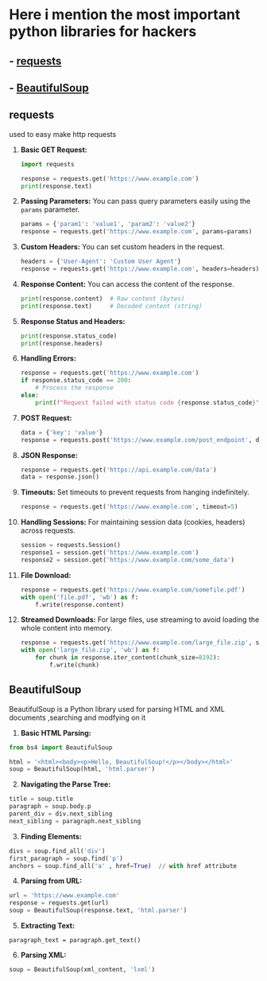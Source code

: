 # Here i mention the most important python libraries for hackers
## - [requests](#requests)
## - [BeautifulSoup](#BeautifulSoup)


## requests
used to easy make http requests 


1. **Basic GET Request:**
    ```python
    import requests
    
    response = requests.get('https://www.example.com')
    print(response.text)
    ```

2. **Passing Parameters:**
    You can pass query parameters easily using the `params` parameter.
    ```python
    params = {'param1': 'value1', 'param2': 'value2'}
    response = requests.get('https://www.example.com', params=params)
    ```

3. **Custom Headers:**
    You can set custom headers in the request.
    ```python
    headers = {'User-Agent': 'Custom User Agent'}
    response = requests.get('https://www.example.com', headers=headers)
    ```

4. **Response Content:**
    You can access the content of the response.
    ```python
    print(response.content)  # Raw content (bytes)
    print(response.text)     # Decoded content (string)
    ```

5. **Response Status and Headers:**
    ```python
    print(response.status_code)
    print(response.headers)
    ```

6. **Handling Errors:**
    ```python
    response = requests.get('https://www.example.com')
    if response.status_code == 200:
        # Process the response
    else:
        print(f"Request failed with status code {response.status_code}")
    ```

7. **POST Request:**
    ```python
    data = {'key': 'value'}
    response = requests.post('https://www.example.com/post_endpoint', data=data)
    ```

8. **JSON Response:**
    ```python
    response = requests.get('https://api.example.com/data')
    data = response.json()
    ```

9. **Timeouts:**
    Set timeouts to prevent requests from hanging indefinitely.
    ```python
    response = requests.get('https://www.example.com', timeout=5)
    ```

10. **Handling Sessions:**
    For maintaining session data (cookies, headers) across requests.
    ```python
    session = requests.Session()
    response1 = session.get('https://www.example.com')
    response2 = session.get('https://www.example.com/some_data')
    ```

11. **File Download:**
    ```python
    response = requests.get('https://www.example.com/somefile.pdf')
    with open('file.pdf', 'wb') as f:
        f.write(response.content)
    ```

12. **Streamed Downloads:**
    For large files, use streaming to avoid loading the whole content into memory.
    ```python
    response = requests.get('https://www.example.com/large_file.zip', stream=True)
    with open('large_file.zip', 'wb') as f:
        for chunk in response.iter_content(chunk_size=8192):
            f.write(chunk)
    ```

## BeautifulSoup 
BeautifulSoup is a Python library used for parsing HTML and XML documents ,searching and modfying on it  

1. **Basic HTML Parsing:**
```python
from bs4 import BeautifulSoup

html = '<html><body><p>Hello, BeautifulSoup!</p></body></html>'
soup = BeautifulSoup(html, 'html.parser')
```
2. **Navigating the Parse Tree:**
```python
title = soup.title
paragraph = soup.body.p
parent_div = div.next_sibling
next_sibling = paragraph.next_sibling
```
3. **Finding Elements:**
```python
divs = soup.find_all('div')
first_paragraph = soup.find('p')
anchors = soup.find_all('a' , href=True)  // with href attribute 
```
4. **Parsing from URL:**
```python
url = 'https://www.example.com'
response = requests.get(url)
soup = BeautifulSoup(response.text, 'html.parser')
```
5. **Extracting Text:**
```pyhton
paragraph_text = paragraph.get_text()
```
6. **Parsing XML:**
```python
soup = BeautifulSoup(xml_content, 'lxml')
```
